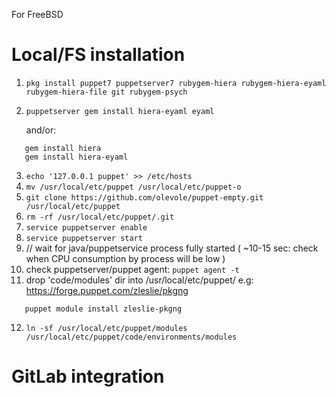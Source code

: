For FreeBSD

# Local/FS installation

1) `pkg install puppet7 puppetserver7 rubygem-hiera rubygem-hiera-eyaml rubygem-hiera-file git rubygem-psych`
2) `puppetserver gem install hiera-eyaml eyaml`

   and/or:
```
   gem install hiera
   gem install hiera-eyaml
```
3) `echo '127.0.0.1 puppet' >> /etc/hosts`
4) `mv /usr/local/etc/puppet /usr/local/etc/puppet-o`
5) `git clone https://github.com/olevole/puppet-empty.git /usr/local/etc/puppet`
6) `rm -rf /usr/local/etc/puppet/.git`
7) `service puppetserver enable`
8) `service puppetserver start`
9) // wait for java/puppetservice process fully started ( ~10-15 sec: check when CPU consumption by process will be low )
10) check puppetserver/puppet agent: `puppet agent -t`
11) drop 'code/modules' dir into /usr/local/etc/puppet/ e.g: https://forge.puppet.com/zleslie/pkgng
``` 
   puppet module install zleslie-pkgng
```
12) `ln -sf /usr/local/etc/puppet/modules /usr/local/etc/puppet/code/environments/modules`

# GitLab integration

